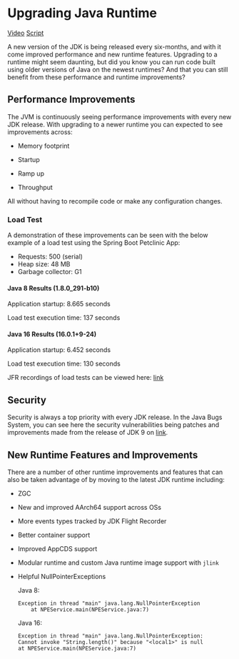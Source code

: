 # Upgrading Java Runtime	

[Video](https://twitter.com/BillyKorando/status/1409563684716920837) [Script](https://github.com/wkorando/sip-of-java/blob/main/008-upgrade-runtime/script.md)

A new version of the JDK is being released every six-months, and with it come improved performance and new runtime features. Upgrading to a runtime might seem daunting, but did you know you can run code built using older versions of Java on the newest runtimes? And that you can still benefit from these performance and runtime improvements? 

## Performance Improvements

The JVM is continuously seeing performance improvements with every new JDK release. With upgrading to a newer runtime you can expected to see improvements across: 

* Memory footprint

* Startup

* Ramp up

* Throughput

All without having to recompile code or make any configuration changes.

### Load Test

A demonstration of these improvements can be seen with the below example of a load test using the Spring Boot Petclinic App:

* Requests: 500 (serial)
* Heap size: 48 MB
* Garbage collector: G1

#### Java 8 Results (1.8.0_291-b10)
Application startup: 8.665 seconds

Load test execution time: 137 seconds

#### Java 16 Results (16.0.1+9-24)
Application startup: 6.452 seconds

Load test execution time: 130 seconds

JFR recordings of load tests can be viewed here: [link](https://github.com/wkorando/sip-of-java/tree/main/008-upgrade-runtime)

## Security

Security is always a top priority with every JDK release. In the Java Bugs System, you can see here the security vulnerabilities being patches and improvements made from the release of JDK 9 on [link](https://bugs.openjdk.java.net/browse/JDK-8159528?jql=text%20~%20%22security%22%20and%20resolution%20%3D%20Fixed%20and%20status%20%3D%20Resolved%20and%20fixVersion%20%3E%3D%209).

## New Runtime Features and Improvements

There are a number of other runtime improvements and features that can also be taken advantage of by moving to the latest JDK runtime including:

* ZGC
* New and improved AArch64 support across OSs
* More events types tracked by JDK Flight Recorder
* Better container support 
* Improved AppCDS support
* Modular runtime and custom Java runtime image support with `jlink`
* Helpful NullPointerExceptions

  Java 8:
  
	```
	Exception in thread "main" java.lang.NullPointerException
		at NPEService.main(NPEService.java:7)
	```

  Java 16:
  
	```
	Exception in thread "main" java.lang.NullPointerException: 
	Cannot invoke "String.length()" because "<local1>" is null
	at NPEService.main(NPEService.java:7)
	```
